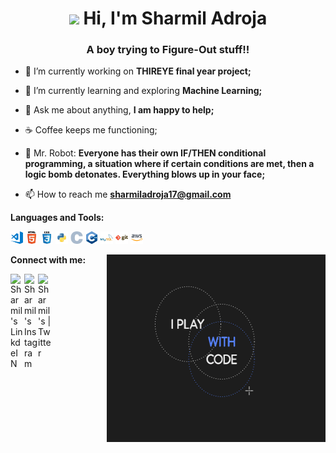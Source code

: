 <h1 align="center"><img src="https://emojis.slackmojis.com/emojis/images/1579216111/7550/pikachu_wave.gif?1579216111" width="30"/> Hi, I'm Sharmil Adroja</h1>
<h3 align="center">A boy trying to Figure-Out stuff!!</h3>


- 🔭 I’m currently working on **THIREYE final year project;**

- 🌱 I’m currently learning and exploring  **Machine Learning;**

- 💬 Ask me about anything, **I am happy to help;**

- ☕️ Coffee keeps me functioning;

- 🤖 Mr. Robot: **Everyone has their own IF/THEN conditional programming, a situation where if certain conditions are met, then a logic bomb detonates. Everything blows up in your face;**

- 📫 How to reach me **sharmiladroja17@gmail.com**

**Languages and Tools:**

<code><img height="20" src="https://raw.githubusercontent.com/github/explore/80688e429a7d4ef2fca1e82350fe8e3517d3494d/topics/visual-studio-code/visual-studio-code.png"></code>
<code><img height="20" src="https://raw.githubusercontent.com/github/explore/80688e429a7d4ef2fca1e82350fe8e3517d3494d/topics/html/html.png"></code>
<code><img height="20" src="https://raw.githubusercontent.com/github/explore/80688e429a7d4ef2fca1e82350fe8e3517d3494d/topics/css/css.png"></code>
<code><img height="20" src="https://raw.githubusercontent.com/github/explore/80688e429a7d4ef2fca1e82350fe8e3517d3494d/topics/python/python.png"></code>
<code><img height="20" src="https://raw.githubusercontent.com/devicons/devicon/master/icons/c/c-original.svg"></code>
<code><img height="20" src="https://raw.githubusercontent.com/github/explore/80688e429a7d4ef2fca1e82350fe8e3517d3494d/topics/cpp/cpp.png"></code>
<code><img height="20" src="https://raw.githubusercontent.com/devicons/devicon/master/icons/mysql/mysql-original-wordmark.svg"></code>
<code><img height="20" src="https://raw.githubusercontent.com/github/explore/80688e429a7d4ef2fca1e82350fe8e3517d3494d/topics/git/git.png"></code>
<code><img height="20" src="https://raw.githubusercontent.com/github/explore/80688e429a7d4ef2fca1e82350fe8e3517d3494d/topics/aws/aws.png"></code>


<img align="right" height="300" width="350" alt="GIF" src="https://github.com/Sharmil001/Sharmil001/blob/main/i-play-with-code.gif"/>

**Connect with me:**

<a href="https://www.linkedin.com/in/sharmil-ml/">
  <img align="left" alt="Sharmil's LinkdeIN" width="22px" src="https://cdn.jsdelivr.net/npm/simple-icons@v3/icons/linkedin.svg" />
</a>
<a href="https://www.instagram.com/sharmil_adroja/">
  <img align="left" alt="Sharmil's Instagram" width="22px" src="https://cdn.jsdelivr.net/npm/simple-icons@v3/icons/instagram.svg" />
</a>
<a href="https://twitter.com/AdrojaSharmil">
  <img align="left" alt="Sharmil's | Twitter" width="22px" src="https://cdn.jsdelivr.net/npm/simple-icons@v3/icons/twitter.svg" />
</a>

<br />
<br />

